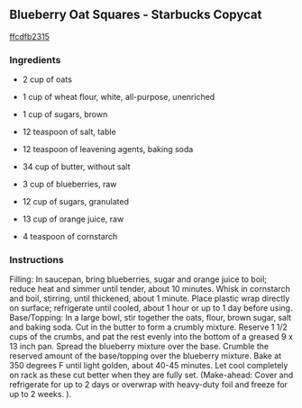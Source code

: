 ## Blueberry Oat Squares - Starbucks Copycat

[ffcdfb2315](http://www.food.com/recipe/blueberry-oat-squares-starbucks-copycat-386937)

### Ingredients

 - 2 cup of oats

 - 1 cup of wheat flour, white, all-purpose, unenriched

 - 1 cup of sugars, brown

 - 12 teaspoon of salt, table

 - 12 teaspoon of leavening agents, baking soda

 - 34 cup of butter, without salt

 - 3 cup of blueberries, raw

 - 12 cup of sugars, granulated

 - 13 cup of orange juice, raw

 - 4 teaspoon of cornstarch

### Instructions

Filling: In saucepan, bring blueberries, sugar and orange juice to boil; reduce heat and simmer until tender, about 10 minutes. Whisk in cornstarch and boil, stirring, until thickened, about 1 minute. Place plastic wrap directly on surface; refrigerate until cooled, about 1 hour or up to 1 day before using. Base/Topping: In a large bowl, stir together the oats, flour, brown sugar, salt and baking soda. Cut in the butter to form a crumbly mixture. Reserve 1 1/2 cups of the crumbs, and pat the rest evenly into the bottom of a greased 9 x 13 inch pan. Spread the blueberry mixture over the base. Crumble the reserved amount of the base/topping over the blueberry mixture. Bake at 350 degrees F until light golden, about 40-45 minutes. Let cool completely on rack as these cut better when they are fully set. (Make-ahead: Cover and refrigerate for up to 2 days or overwrap with heavy-duty foil and freeze for up to 2 weeks. ).